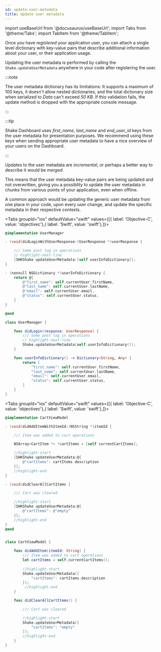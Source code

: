 ```yaml
---
id: update-user-metadata
title: Update user metadata
---
```


import useBaseUrl from '@docusaurus/useBaseUrl';
import Tabs from '@theme/Tabs';
import TabItem from '@theme/TabItem';

Once you have _registered_ your application user, you can attach a single level dictionary with key-value pairs that describe 
additional information about your user, or their application usage.

Updating the user metadata is performed by calling the `Shake.updateUserMetadata` anywhere in your code after registering the user.

:::note

The user metadata dictionary has its limitations: It supports a maximum of 100 keys, it doesn't allow nested dictionaries, and the total 
dictionary size when serialized to _Data_ can't exceed _50 KB_. 
If this validation fails, the update method is dropped with the appropriate console message.

:::

:::tip

Shake Dashboard uses *first_name*, *last_name* and *end_user_id* keys from the user metadata for presentation purposes. 
We recommend using these keys when sending appropriate user metadata to have a nice overview of your users on the Dashboard.

:::

Updates to the user metadata are _incremental_, or perhaps a better way to describe it would be _merged_.

This means that the user metadata key-value pairs are being updated and not overwritten, giving you a possiblity to update
the user metadata in chunks from various points of your application, even when offline.

A common approach would be updating the generic user metadata from one place in your code, upon every user change, and update the specific metadata
in their respective contexts.


<Tabs groupId="ios" defaultValue="swift" values={[{ label: 'Objective-C', value: 'objectivec'},{ label: 'Swift', value: 'swift'},]}><TabItem value="objectivec">

```objectivec title="UserManager.m"
@implementation UserManager

- (void)didLoginWithUserResponse:(UserResponse *)userResponse {

    /// Some post log in operations
    // highlight-next-line
    [SHKShake updateUserMetadata:[self userInfoDictionary]];
}

- (nonnull NSDictionary *)userInfoDictionary { 
    return @{
        @"first_name": self.currentUser.firstName,
        @"last_name": self.currentUser.lastName,
        @"email": self.currentUser.email,
        @"status": self.currentUser.status,
    }
}

@end
```

</TabItem><TabItem value="swift">

```swift title="UserManager.swift"
class UserManager {

    func didLogin(response: UserResponse) {
        /// Some post log in operations
        // highlight-next-line
        Shake.updateUserMetadata(self.userInfoDictionary());
    }

    func userInfoDictionary() -> Dictionary<String, Any> {
        return [
            "first_name": self.currentUser.firstName,
            "last_name": self.currentUser.lastName,
            "email": self.currentUser.email,
            "status": self.currentUser.status,
        ]
    }
}
```
</TabItem></Tabs>

<Tabs groupId="ios" defaultValue="swift" values={[{ label: 'Objective-C', value: 'objectivec'},{ label: 'Swift', value: 'swift'},]}><TabItem value="objectivec">

```objectivec title="CartViewModel.m"
@implementation CartViewModel

- (void)didAddItemWithItemId:(NSString *)itemId {

    /// Item was added to cart operations

    NSArray<CartItem *> *cartItems = [self currentCartItems];

    //highlight-start
    [SHKShake updateUserMetadata:@{
        @"cartItems": cartItems.description
    }];
    //highlight-end
}

- (void)didClearAllCartItems {

    /// Cart was cleared

    //highlight-start
    [SHKShake updateUserMetadata:@{
        @"cartItems": @"empty"
    }];
    //highlight-end
}
@end
```

</TabItem><TabItem value="swift">

```swift title="CartViewModel.swift"

class CartViewModel {

    func didAddItem(itemId: String) {
        /// Item was added to cart operations
        let cartItems = self.currentCartItems();
        
        //highlight-start
        Shake.updateUserMetadata([
            "cartItems": cartItems.description
        });
         //highlight-end
    }

    func didClearAllCartItems() {

        /// Cart was cleared

        //highlight-start
        Shake.updateUserMetadata([
            "cartItems": "empty"
        ]);
        //highlight-end
    }
}
```
</TabItem></Tabs>
